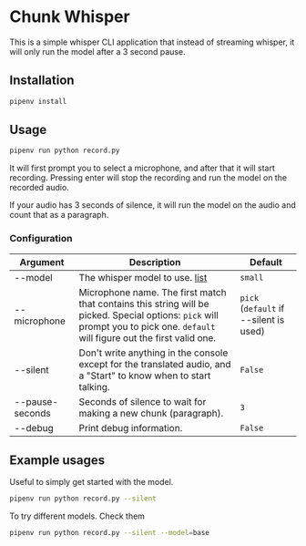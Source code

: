# Chunk Whisper

This is a simple whisper CLI application that instead of streaming whisper, it will only run the model after a 3 second pause.

## Installation

```bash
pipenv install
```

## Usage

```bash
pipenv run python record.py
```

It will first prompt you to select a microphone, and after that it will start recording.
Pressing enter will stop the recording and run the model on the recorded audio.

If your audio has 3 seconds of silence, it will run the model on the audio and count that as a paragraph.

### Configuration

| Argument | Description | Default |
| --- | --- | --- |
| --model | The whisper model to use. [list](https://pypi.org/project/openai-whisper/) | `small` |
| --microphone | Microphone name. The first match that contains this string will be picked. Special options: `pick` will prompt you to pick one. `default` will figure out the first valid one. | `pick` (`default` if --silent is used) |
| --silent | Don't write anything in the console except for the translated audio, and a "Start" to know when to start talking. | `False` |
| --pause-seconds | Seconds of silence to wait for making a new chunk (paragraph). | `3` |
| --debug | Print debug information. | `False` |

## Example usages

Useful to simply get started with the model.

```bash
pipenv run python record.py --silent
```

To try different models. Check them 

```bash
pipenv run python record.py --silent --model=base
```
